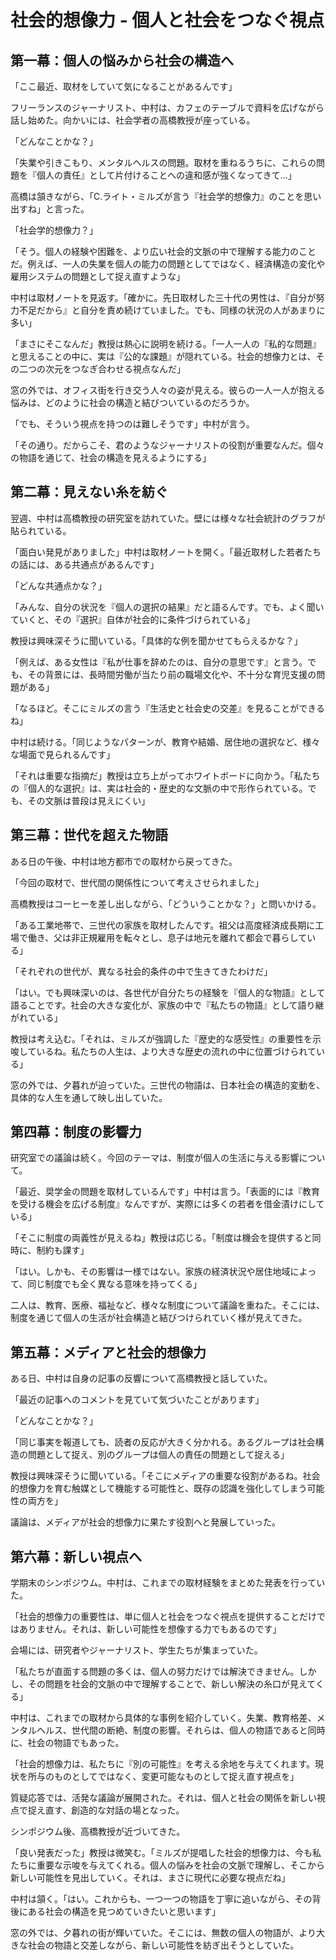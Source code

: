 # 社会的想像力 - 個人と社会をつなぐ視点

## 第一幕：個人の悩みから社会の構造へ

「ここ最近、取材をしていて気になることがあるんです」

フリーランスのジャーナリスト、中村は、カフェのテーブルで資料を広げながら話し始めた。向かいには、社会学者の高橋教授が座っている。

「どんなことかな？」

「失業や引きこもり、メンタルヘルスの問題。取材を重ねるうちに、これらの問題を『個人の責任』として片付けることへの違和感が強くなってきて…」

高橋は頷きながら、「C.ライト・ミルズが言う『社会学的想像力』のことを思い出すね」と言った。

「社会学的想像力？」

「そう。個人の経験や困難を、より広い社会的文脈の中で理解する能力のことだ。例えば、一人の失業を個人の能力の問題としてではなく、経済構造の変化や雇用システムの問題として捉え直すような」

中村は取材ノートを見返す。「確かに。先日取材した三十代の男性は、『自分が努力不足だから』と自分を責め続けていました。でも、同様の状況の人があまりに多い」

「まさにそこなんだ」教授は熱心に説明を続ける。「一人一人の『私的な問題』と思えることの中に、実は『公的な課題』が隠れている。社会的想像力とは、その二つの次元をつなぎ合わせる視点なんだ」

窓の外では、オフィス街を行き交う人々の姿が見える。彼らの一人一人が抱える悩みは、どのように社会の構造と結びついているのだろうか。

「でも、そういう視点を持つのは難しそうです」中村が言う。

「その通り。だからこそ、君のようなジャーナリストの役割が重要なんだ。個々の物語を通じて、社会の構造を見えるようにする」

## 第二幕：見えない糸を紡ぐ

翌週、中村は高橋教授の研究室を訪れていた。壁には様々な社会統計のグラフが貼られている。

「面白い発見がありました」中村は取材ノートを開く。「最近取材した若者たちの話には、ある共通点があるんです」

「どんな共通点かな？」

「みんな、自分の状況を『個人の選択の結果』だと語るんです。でも、よく聞いていくと、その『選択』自体が社会的に条件づけられている」

教授は興味深そうに聞いている。「具体的な例を聞かせてもらえるかな？」

「例えば、ある女性は『私が仕事を辞めたのは、自分の意思です』と言う。でも、その背景には、長時間労働が当たり前の職場文化や、不十分な育児支援の問題がある」

「なるほど。そこにミルズの言う『生活史と社会史の交差』を見ることができるね」

中村は続ける。「同じようなパターンが、教育や結婚、居住地の選択など、様々な場面で見られるんです」

「それは重要な指摘だ」教授は立ち上がってホワイトボードに向かう。「私たちの『個人的な選択』は、実は社会的・歴史的な文脈の中で形作られている。でも、その文脈は普段は見えにくい」

## 第三幕：世代を超えた物語

ある日の午後、中村は地方都市での取材から戻ってきた。

「今回の取材で、世代間の関係性について考えさせられました」

高橋教授はコーヒーを差し出しながら、「どういうことかな？」と問いかける。

「ある工業地帯で、三世代の家族を取材したんです。祖父は高度経済成長期に工場で働き、父は非正規雇用を転々とし、息子は地元を離れて都会で暮らしている」

「それぞれの世代が、異なる社会的条件の中で生きてきたわけだ」

「はい。でも興味深いのは、各世代が自分たちの経験を『個人的な物語』として語ることです。社会の大きな変化が、家族の中で『私たちの物語』として語り継がれている」

教授は考え込む。「それは、ミルズが強調した『歴史的な感受性』の重要性を示唆しているね。私たちの人生は、より大きな歴史の流れの中に位置づけられている」

窓の外では、夕暮れが迫っていた。三世代の物語は、日本社会の構造的変動を、具体的な人生を通して映し出していた。

## 第四幕：制度の影響力

研究室での議論は続く。今回のテーマは、制度が個人の生活に与える影響について。

「最近、奨学金の問題を取材しているんです」中村は言う。「表面的には『教育を受ける機会を広げる制度』なんですが、実際には多くの若者を借金漬けにしている」

「そこに制度の両義性が見えるね」教授は応じる。「制度は機会を提供すると同時に、制約も課す」

「はい。しかも、その影響は一様ではない。家族の経済状況や居住地域によって、同じ制度でも全く異なる意味を持ってくる」

二人は、教育、医療、福祉など、様々な制度について議論を重ねた。そこには、制度を通じて個人の生活が社会構造と結びつけられていく様が見えてきた。

## 第五幕：メディアと社会的想像力

ある日、中村は自身の記事の反響について高橋教授と話していた。

「最近の記事へのコメントを見ていて気づいたことがあります」

「どんなことかな？」

「同じ事実を報道しても、読者の反応が大きく分かれる。あるグループは社会構造の問題として捉え、別のグループは個人の責任の問題として捉える」

教授は興味深そうに聞いている。「そこにメディアの重要な役割があるね。社会的想像力を育む触媒として機能する可能性と、既存の認識を強化してしまう可能性の両方を」

議論は、メディアが社会的想像力に果たす役割へと発展していった。

## 第六幕：新しい視点へ

学期末のシンポジウム。中村は、これまでの取材経験をまとめた発表を行っていた。

「社会的想像力の重要性は、単に個人と社会をつなぐ視点を提供することだけではありません。それは、新しい可能性を想像する力でもあるのです」

会場には、研究者やジャーナリスト、学生たちが集まっていた。

「私たちが直面する問題の多くは、個人の努力だけでは解決できません。しかし、その問題を社会的文脈の中で理解することで、新しい解決の糸口が見えてくる」

中村は、これまでの取材から具体的な事例を紹介していく。失業、教育格差、メンタルヘルス、世代間の断絶、制度の影響。それらは、個人の物語であると同時に、社会の物語でもあった。

「社会的想像力は、私たちに『別の可能性』を考える余地を与えてくれます。現状を所与のものとしてではなく、変更可能なものとして捉え直す視点を」

質疑応答では、活発な議論が展開された。それは、個人と社会の関係を新しい視点で捉え直す、創造的な対話の場となった。

シンポジウム後、高橋教授が近づいてきた。

「良い発表だった」教授は微笑む。「ミルズが提唱した社会的想像力は、今も私たちに重要な示唆を与えてくれる。個人の悩みを社会の文脈で理解し、そこから新しい可能性を見出していく。それは、まさに現代に必要な視点だね」

中村は頷く。「はい。これからも、一つ一つの物語を丁寧に追いながら、その背後にある社会の構造を見つめていきたいと思います」

窓の外では、夕暮れの街が輝いていた。そこには、無数の個人の物語が、より大きな社会の物語と交差しながら、新しい可能性を紡ぎ出そうとしていた。
